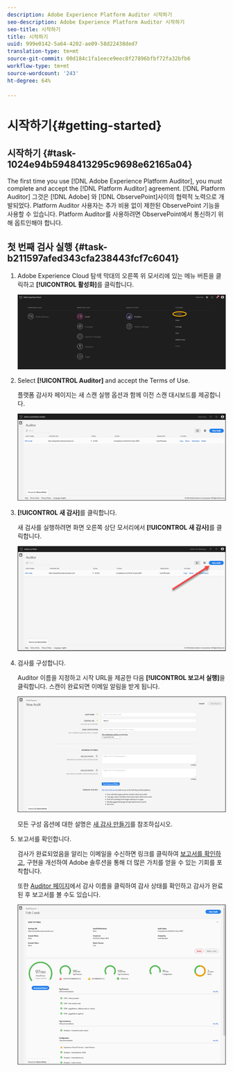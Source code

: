 ```yaml
---
description: Adobe Experience Platform Auditor 시작하기
seo-description: Adobe Experience Platform Auditor 시작하기
seo-title: 시작하기
title: 시작하기
uuid: 999e0142-5a64-4202-ae09-58d22438ded7
translation-type: tm+mt
source-git-commit: 00d184c1fa1eece9eec8f27896bfbf72fa32bfb6
workflow-type: tm+mt
source-wordcount: '243'
ht-degree: 64%

---
```



# 시작하기{#getting-started}

## 시작하기 {#task-1024e94b5948413295c9698e62165a04}

<!--
This page is a placeholder for now, we need things like prerequisites, any planning that should be done before using Auditor, initial setup info--that kind of thing.
-->

The first time you use [!DNL Adobe Experience Platform Auditor], you must complete and accept the [!DNL Platform Auditor] agreement. [!DNL Platform Auditor] 그것은 [!DNL Adobe] 와 [!DNL ObservePoint]사이의 협력적 노력으로 개발되었다. Platform Auditor 사용자는 추가 비용 없이 제한된 ObservePoint 기능을 사용할 수 있습니다. Platform Auditor를 사용하려면 ObservePoint에서 통신하기 위해 옵트인해야 합니다.

## 첫 번째 검사 실행 {#task-b211597afed343cfa238443fcf7c6041}

1. Adobe Experience Cloud 탐색 막대의 오른쪽 위 모서리에 있는 메뉴 버튼을 클릭하고 **[!UICONTROL 활성화]**&#x200B;를 클릭합니다.

   ![](assets/activate.png)

1. Select **[!UICONTROL Auditor]** and accept the Terms of Use.

   플랫폼 감사자 페이지는 새 스캔 실행 옵션과 함께 이전 스캔 대시보드를 제공합니다.

   ![](assets/home.png)

1. **[!UICONTROL 새 감사]**&#x200B;를 클릭합니다.

   새 검사를 실행하려면 화면 오른쪽 상단 모서리에서 **[!UICONTROL 새 감사]**&#x200B;를 클릭합니다.

   ![](assets/new-audit-button.png)

1. 검사를 구성합니다.

   Auditor 이름을 지정하고 시작 URL을 제공한 다음 **[!UICONTROL 보고서 실행]**&#x200B;을 클릭합니다. 스캔이 완료되면 이메일 알림을 받게 됩니다.

   ![](assets/config.png)

   모든 구성 옵션에 대한 설명은 [새 감사 만들기](../create-audit/create-new-audit.md)를 참조하십시오.
1. 보고서를 확인합니다.

   검사가 완료되었음을 알리는 이메일을 수신하면 링크를 클릭하여 [보고서를 확인하고](../reports/scorecard.md), 구현을 개선하여 Adobe 솔루션을 통해 더 많은 가치를 얻을 수 있는 기회를 포착합니다.

   또한 [Auditor 페이지](../get-started/audit-list.md)에서 감사 이름을 클릭하여 감사 상태를 확인하고 감사가 완료된 후 보고서를 볼 수도 있습니다.

   ![](assets/report.png)
